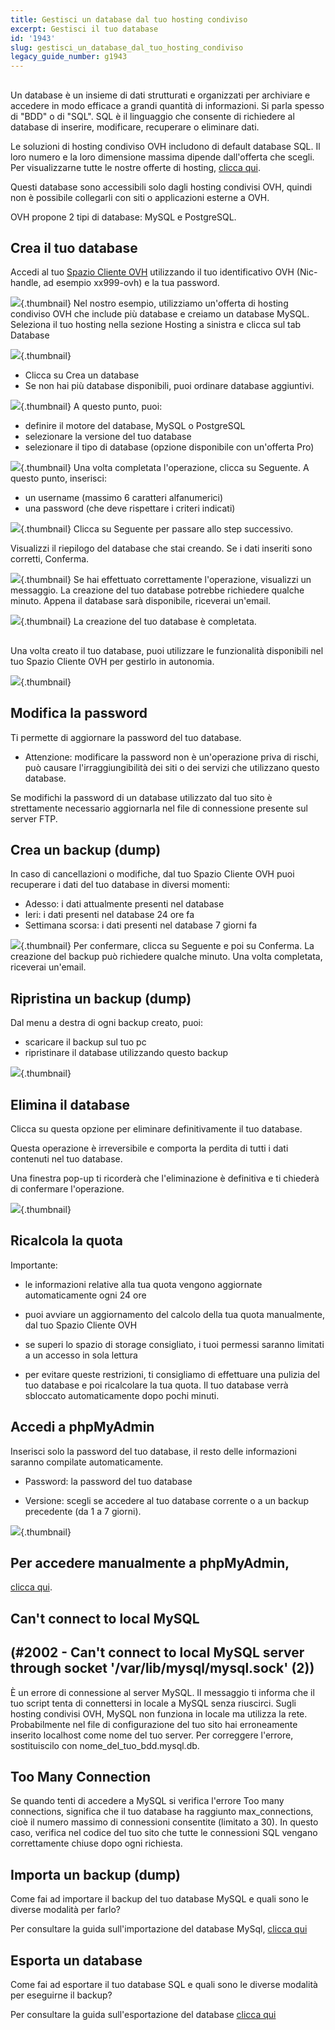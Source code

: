 ```yaml
---
title: Gestisci un database dal tuo hosting condiviso
excerpt: Gestisci il tuo database
id: '1943'
slug: gestisci_un_database_dal_tuo_hosting_condiviso
legacy_guide_number: g1943
---
```



## 
Un database è un insieme di dati strutturati e organizzati per archiviare e accedere in modo efficace a grandi quantità di informazioni. Si parla spesso di "BDD" o di "SQL".
SQL è il linguaggio che consente di richiedere al database di inserire, modificare, recuperare o eliminare dati.

Le soluzioni di hosting condiviso OVH includono di default database SQL. Il loro numero e la loro dimensione massima dipende dall'offerta che scegli.
Per visualizzarne tutte le nostre offerte di hosting, [clicca qui](https://www.ovh.it/hosting-web/).

Questi database sono accessibili solo dagli hosting condivisi OVH, quindi non è possibile collegarli con siti o applicazioni esterne a OVH.

OVH propone 2 tipi di database: MySQL e PostgreSQL.


## Crea il tuo database
Accedi al tuo [Spazio Cliente OVH](https://www.ovh.com/manager/web) utilizzando il tuo identificativo OVH (Nic-handle, ad esempio xx999-ovh) e la tua password.

![](images/img_3035.jpg){.thumbnail}
Nel nostro esempio, utilizziamo un'offerta di hosting condiviso OVH che include più database e creiamo un database MySQL.
Seleziona il tuo hosting nella sezione Hosting a sinistra e clicca sul tab Database

![](images/img_3854.jpg){.thumbnail}

- Clicca su Crea un database
- Se non hai più database disponibili, puoi ordinare database aggiuntivi.



![](images/img_3855.jpg){.thumbnail}
A questo punto, puoi:


- definire il motore del database, MySQL o PostgreSQL
- selezionare la versione del tuo database
- selezionare il tipo di database (opzione disponibile con un'offerta Pro)



![](images/img_3040.jpg){.thumbnail}
Una volta completata l'operazione, clicca su Seguente.
A questo punto, inserisci:


- un username (massimo 6 caratteri alfanumerici)
- una password (che deve rispettare i criteri indicati)



![](images/img_3041.jpg){.thumbnail}
Clicca su Seguente per passare allo step successivo.

Visualizzi il riepilogo del database che stai creando. Se i dati inseriti sono corretti, Conferma.

![](images/img_3042.jpg){.thumbnail}
Se hai effettuato correttamente l'operazione, visualizzi un messaggio. La creazione del tuo database potrebbe richiedere qualche minuto.
Appena il database sarà disponibile, riceverai un'email.

![](images/img_3043.jpg){.thumbnail}
La creazione del tuo database è completata.


## 
Una volta creato il tuo database, puoi utilizzare le funzionalità disponibili nel tuo Spazio Cliente OVH per gestirlo in autonomia.

![](images/img_3847.jpg){.thumbnail}


## Modifica la password
Ti permette di aggiornare la password del tuo database.


- Attenzione: modificare la password non è un'operazione priva di rischi, può causare l'irraggiungibilità dei siti o dei servizi che utilizzano questo database.


Se modifichi la password di un database utilizzato dal tuo sito è strettamente necessario aggiornarla nel file di connessione presente sul server FTP.


## Crea un backup (dump)
In caso di cancellazioni o modifiche, dal tuo Spazio Cliente OVH puoi recuperare i dati del tuo database in diversi momenti:


- Adesso: i dati attualmente presenti nel database
- Ieri: i dati presenti nel database 24 ore fa
- Settimana scorsa: i dati presenti nel database 7 giorni fa



![](images/img_3045.jpg){.thumbnail}
Per confermare, clicca su Seguente e poi su Conferma.
La creazione del backup può richiedere qualche minuto. Una volta completata, riceverai un'email.


## Ripristina un backup (dump)
Dal menu a destra di ogni backup creato, puoi:


- scaricare il backup sul tuo pc
- ripristinare il database utilizzando questo backup



![](images/img_3848.jpg){.thumbnail}


## Elimina il database
Clicca su questa opzione per eliminare definitivamente il tuo database.

Questa operazione è irreversibile e comporta la perdita di tutti i dati contenuti nel tuo database.

Una finestra pop-up ti ricorderà che l'eliminazione è definitiva e ti chiederà di confermare l'operazione.

![](images/img_3046.jpg){.thumbnail}


## Ricalcola la quota
Importante:


- le informazioni relative alla tua quota vengono aggiornate automaticamente ogni 24 ore

- puoi avviare un aggiornamento del calcolo della tua quota manualmente, dal tuo Spazio Cliente OVH

- se superi lo spazio di storage consigliato, i tuoi permessi saranno limitati a un accesso in sola lettura

- per evitare queste restrizioni, ti consigliamo di effettuare una pulizia del tuo database e poi ricalcolare la tua quota. Il tuo database verrà sbloccato automaticamente dopo pochi minuti.




## Accedi a phpMyAdmin
Inserisci solo la password del tuo database, il resto delle informazioni saranno compilate automaticamente.


- Password: la password del tuo database

- Versione: scegli se accedere al tuo database corrente o a un backup precedente (da 1 a 7 giorni).



![](images/img_3047.jpg){.thumbnail}

## Per accedere manualmente a phpMyAdmin,
[clicca qui](https://phpmyadmin.ovh.net/).


## Can't connect to local MySQL

## (#2002 - Can't connect to local MySQL server through socket '/var/lib/mysql/mysql.sock' (2))
È un errore di connessione al server MySQL. Il messaggio ti informa che il tuo script tenta di connettersi in locale a MySQL senza riuscirci. Sugli hosting condivisi OVH, MySQL non funziona in locale ma utilizza la rete. Probabilmente nel file di configurazione del tuo sito hai erroneamente inserito localhost come nome del tuo server. Per correggere l'errore, sostituiscilo con nome_del_tuo_bdd.mysql.db.


## Too Many Connection
Se quando tenti di accedere a MySQL si verifica l'errore Too many connections, significa che il tuo database ha raggiunto max_connections, cioè il numero massimo di connessioni consentite (limitato a 30). In questo caso, verifica nel codice del tuo sito che tutte le connessioni SQL vengano correttamente chiuse dopo ogni richiesta.


## Importa un backup (dump)
Come fai ad importare il backup del tuo database MySQL e quali sono le diverse modalità per farlo?

Per consultare la guida sull'importazione del database MySql,  [clicca qui](https://www.ovh.it/g1393.import-database-mysql)


## Esporta un database
Come fai ad esportare il tuo database SQL e quali sono le diverse modalità per eseguirne il backup?

Per consultare la guida sull'esportazione del database [clicca qui](https://www.ovh.it/g1394.web_hosting_come_esportare_un_database)

